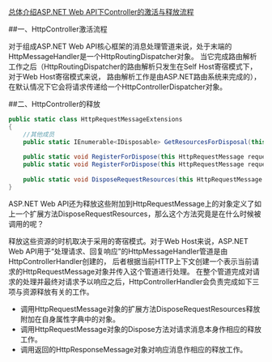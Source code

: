 ﻿[总体介绍ASP.NET Web API下Controller的激活与释放流程 ](http://www.cnblogs.com/artech/p/asp-net-web-api-active-release-controller.html)

##一、HttpController激活流程

 对于组成ASP.NET Web API核心框架的消息处理管道来说，处于末端的HttpMessageHandler是一个HttpRoutingDispatcher对象。
当它完成路由解析工作之后（HttpRoutingDispatcher的路由解析只发生在Self Host寄宿模式下，对于Web Host寄宿模式来说，
路由解析工作是由ASP.NET路由系统来完成的），在默认情况下它会将请求传递给一个HttpControllerDispatcher对象。 

##二、HttpController的释放

``` C#
public static class HttpRequestMessageExtensions
{
    //其他成员
    public static IEnumerable<IDisposable> GetResourcesForDisposal(this HttpRequestMessage request);
    
    public static void RegisterForDispose(this HttpRequestMessage request, IEnumerable<IDisposable> resources);
    public static void RegisterForDispose(this HttpRequestMessage request,IDisposable resource);
    
    public static void DisposeRequestResources(this HttpRequestMessage request);
}
```

ASP.NET Web API还为释放这些附加到HttpRequestMessage上的对象定义了如上一个扩展方法DisposeRequestResources，那么这个方法究竟是在什么时候被调用的呢？

释放这些资源的时机取决于采用的寄宿模式。对于Web Host来说，ASP.NET Web API用于“处理请求、回复响应”的HttpMessageHandler管道是由HttpControllerHandler创建的，
后者根据当前HTTP上下文创建一个表示当前请求的HttpRequestMessage对象并传入这个管道进行处理。
在整个管道完成对请求的处理并最终对请求予以响应之后，HttpControllerHandler会负责完成如下三项与资源释放有关的工作。

* 调用HttpRequestMessage对象的扩展方法DisposeRequestResources释放附加在自身属性字典中的对象。 
* 调用HttpRequestMessage对象的Dispose方法对请求消息本身作相应的释放工作。 
* 调用返回的HttpResponseMessage对象对响应消息作相应的释放工作。
